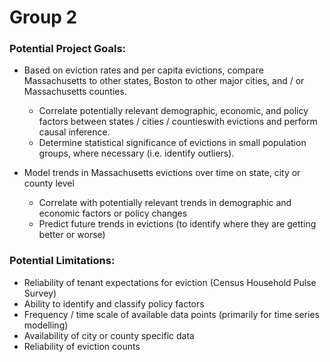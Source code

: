 # Group 2

### Potential Project Goals:
- Based on eviction rates and per capita evictions, compare Massachusetts to other states, Boston to other major cities, and / or Massachusetts counties.
    - Correlate potentially relevant demographic, economic, and policy factors between states / cities / countieswith evictions  and perform causal inference.
    - Determine statistical significance of evictions in small population groups, where necessary (i.e. identify outliers).

- Model trends in Massachusetts evictions over time on state, city or county level 
    - Correlate with potentially relevant trends in demographic and economic factors or policy changes
    - Predict future trends in evictions (to identify where they are getting better or worse)

### Potential Limitations:
- Reliability of tenant expectations for eviction (Census Household Pulse Survey)
- Ability to identify and classify policy factors
- Frequency / time scale of available data points (primarily for time series modelling)
- Availability of city or county specific data
- Reliability of eviction counts
